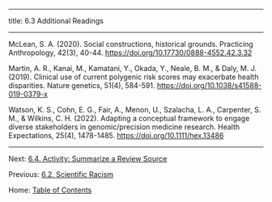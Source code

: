 ----------

title: 6.3 Additional Readings

----------

McLean, S. A. (2020). Social constructions, historical grounds. Practicing Anthropology, 42(3), 40-44. https://doi.org/10.17730/0888-4552.42.3.32

Martin, A. R., Kanai, M., Kamatani, Y., Okada, Y., Neale, B. M., & Daly, M. J. (2019). Clinical use of current polygenic risk scores may exacerbate health disparities. Nature genetics, 51(4), 584-591. https://doi.org/10.1038/s41588-019-0379-x 

Watson, K. S., Cohn, E. G., Fair, A., Menon, U., Szalacha, L. A., Carpenter, S. M., & Wilkins, C. H. (2022). Adapting a conceptual framework to engage diverse stakeholders in genomic/precision medicine research. Health Expectations, 25(4), 1478-1485. https://doi.org/10.1111/hex.13486

-----

Next: [6.4. Activity: Summarize a Review Source](6.4_activity_summarize_a_review_source.md)

Previous: [6.2. Scientific Racism](6.2_scientific_racism.md)

Home: [Table of Contents](../README.md)
